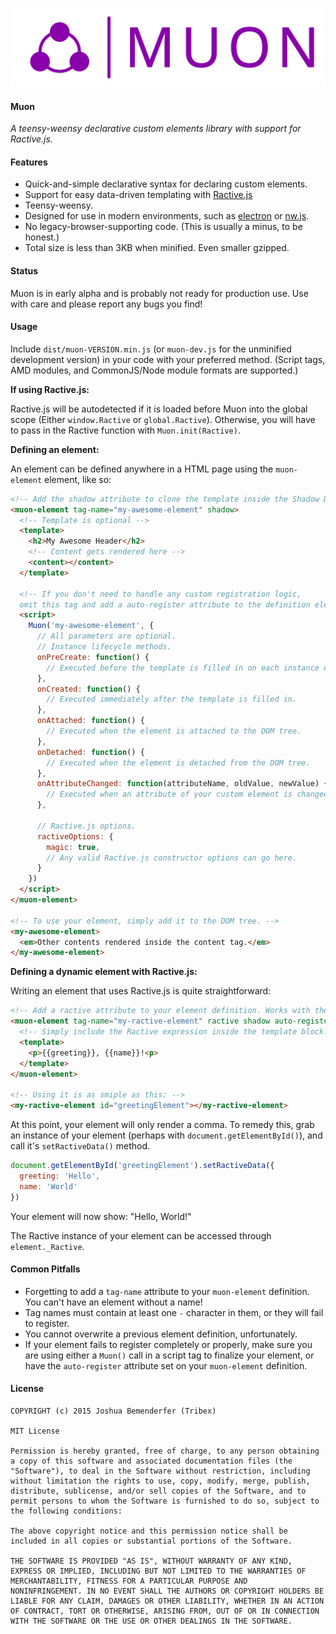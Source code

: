 ![Muon Header Image](resources/muon-full.svg)
#### Muon
*A teensy-weensy declarative custom elements library with support for Ractive.js.*

#### Features
 * Quick-and-simple declarative syntax for declaring custom elements.
 * Support for easy data-driven templating with [Ractive.js](http://ractivejs.org)
 * Teensy-weensy.
 * Designed for use in modern environments, such as [electron](https://github.com/atom/electron) or [nw.js](https://github.com/nwjs/nw.js).
 * No legacy-browser-supporting code. (This is usually a minus, to be honest.)
 * Total size is less than 3KB when minified. Even smaller gzipped.

#### Status
Muon is in early alpha and is probably not ready for production use. Use with care and please report any bugs you find!

#### Usage
Include `dist/muon-VERSION.min.js` (or `muon-dev.js` for the unminified development version) in your code with your preferred method. (Script tags, AMD modules, and CommonJS/Node module formats are supported.)

**If using Ractive.js:**

Ractive.js will be autodetected if it is loaded before Muon into the global scope (Either `window.Ractive` or `global.Ractive`). Otherwise, you will have to pass in the Ractive function with `Muon.init(Ractive)`.

**Defining an element:**

An element can be defined anywhere in a HTML page using the `muon-element` element, like so:
```html
<!-- Add the shadow attribute to clone the template inside the Shadow DOM of your element. -->
<muon-element tag-name="my-awesome-element" shadow>
  <!-- Template is optional -->
  <template>
    <h2>My Awesome Header</h2>
    <!-- Content gets rendered here -->
    <content></content>
  </template>
  
  <!-- If you don't need to handle any custom registration logic,
  omit this tag and add a auto-register attribute to the definition element -->
  <script>
    Muon('my-awesome-element', {
      // All parameters are optional.
      // Instance lifecycle methods.
      onPreCreate: function() {
        // Executed before the template is filled in on each instance of the element.
      },
      onCreated: function() {
        // Executed immediately after the template is filled in.
      },
      onAttached: function() {
        // Executed when the element is attached to the DOM tree.
      },
      onDetached: function() {
        // Executed when the element is detached from the DOM tree.
      },
      onAttributeChanged: function(attributeName, oldValue, newValue) {
        // Executed when an attribute of your custom element is changed.
      },
      
      // Ractive.js options.
      ractiveOptions: {
        magic: true,
        // Any valid Ractive.js constructor options can go here.
      }
    })
  </script>
</muon-element>

<!-- To use your element, simply add it to the DOM tree. -->
<my-awesome-element>
  <em>Other contents rendered inside the content tag.</em>
</my-awesome-element>
```

**Defining a dynamic element with Ractive.js:**

Writing an element that uses Ractive.js is quite straightforward:

```html
<!-- Add a ractive attribute to your element definition. Works with the shadow and auto-register attributes as well -->
<muon-element tag-name="my-ractive-element" ractive shadow auto-register>
  <!-- Simply include the Ractive expression inside the template block. -->
  <template>
    <p>{{greeting}}, {{name}}!<p>
  </template>
</muon-element>

<!-- Using it is as smiple as this: -->
<my-ractive-element id="greetingElement"></my-ractive-element>
```
At this point, your element will only render a comma. To remedy this, grab an instance of your element (perhaps with `document.getElementById()`), and call it's `setRactiveData()` method.

```javascript
document.getElementById('greetingElement').setRactiveData({
  greeting: 'Hello',
  name: 'World'
})
```

Your element will now show: "Hello, World!"

The Ractive instance of your element can be accessed through `element._Ractive`.

#### Common Pitfalls
 * Forgetting to add a `tag-name` attribute to your `muon-element` definition. You can't have an element without a name!
 * Tag names must contain at least one `-` character in them, or they will fail to register.
 * You cannot overwrite a previous element definition, unfortunately.
 * If your element fails to register completely or properly, make sure you are using either a `Muon()` call in a script tag to finalize your element, or have the `auto-register` attribute set on your `muon-element` definition.
 
#### License
```
COPYRIGHT (c) 2015 Joshua Bemenderfer (Tribex)

MIT License

Permission is hereby granted, free of charge, to any person obtaining
a copy of this software and associated documentation files (the
"Software"), to deal in the Software without restriction, including
without limitation the rights to use, copy, modify, merge, publish,
distribute, sublicense, and/or sell copies of the Software, and to
permit persons to whom the Software is furnished to do so, subject to
the following conditions:

The above copyright notice and this permission notice shall be
included in all copies or substantial portions of the Software.

THE SOFTWARE IS PROVIDED "AS IS", WITHOUT WARRANTY OF ANY KIND,
EXPRESS OR IMPLIED, INCLUDING BUT NOT LIMITED TO THE WARRANTIES OF
MERCHANTABILITY, FITNESS FOR A PARTICULAR PURPOSE AND
NONINFRINGEMENT. IN NO EVENT SHALL THE AUTHORS OR COPYRIGHT HOLDERS BE
LIABLE FOR ANY CLAIM, DAMAGES OR OTHER LIABILITY, WHETHER IN AN ACTION
OF CONTRACT, TORT OR OTHERWISE, ARISING FROM, OUT OF OR IN CONNECTION
WITH THE SOFTWARE OR THE USE OR OTHER DEALINGS IN THE SOFTWARE.
```
